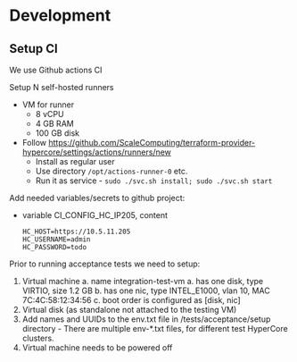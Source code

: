 # Development

## Setup CI

We use Github actions CI

Setup N self-hosted runners
- VM for runner
  - 8 vCPU
  - 4 GB RAM
  - 100 GB disk 
- Follow https://github.com/ScaleComputing/terraform-provider-hypercore/settings/actions/runners/new
  - Install as regular user
  - Use directory `/opt/actions-runner-0` etc.
  - Run it as service - `sudo ./svc.sh install; sudo ./svc.sh start`

Add needed variables/secrets to github project:
- variable CI_CONFIG_HC_IP205, content
  ```
  HC_HOST=https://10.5.11.205
  HC_USERNAME=admin
  HC_PASSWORD=todo
  ```

Prior to running acceptance tests we need to setup:
  1. Virtual machine
    a. name integration-test-vm
    a. has one disk, type VIRTIO, size 1.2 GB
    b. has one nic, type INTEL_E1000, vlan 10, MAC 7C:4C:58:12:34:56
    c. boot order is configured as [disk, nic]
  2. Virtual disk (as standalone not attached to the testing VM)
  3. Add names and UUIDs to the env.txt file in /tests/acceptance/setup directory
    - There are multiple env-*.txt files, for different test HyperCore clusters.
  4. Virtual machine needs to be powered off
